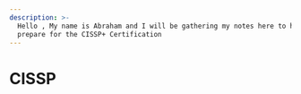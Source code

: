 ```yaml
---
description: >-
  Hello , My name is Abraham and I will be gathering my notes here to help you
  prepare for the CISSP+ Certification
---
```


# CISSP

